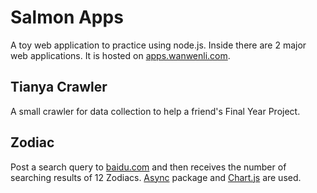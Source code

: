 Salmon Apps
======

A toy web application to practice using node.js.
Inside there are 2 major web applications.
It is hosted on [apps.wanwenli.com](http://apps.wanwenli.com).

## Tianya Crawler
A small crawler for data collection to help a friend's Final Year Project.

## Zodiac
Post a search query to [baidu.com](http://www.baidu.com) and then receives the number of searching results of 12 Zodiacs.
[Async](https://www.npmjs.org/package/node-async) package and [Chart.js](http://www.chartjs.org/) are used.
